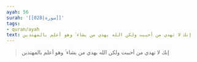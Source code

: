 ```yaml
---
ayah: 56
surah: '[[028|سورة]]'
tags:
- quran/ayah
text: إنك لا تهدي من أحببت ولكن الله يهدي من يشاء ۚ وهو أعلم بالمهتدين
---
```

> إنك لا تهدي من أحببت ولكن الله يهدي من يشاء ۚ وهو أعلم بالمهتدين
